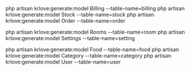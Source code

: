 php artisan krlove:generate:model Billing --table-name=billing
php artisan krlove:generate:model Stock --table-name=stock
php artisan krlove:generate:model Order --table-name=order

php artisan krlove:generate:model Rooms --table-name=room
php artisan krlove:generate:model Settings --table-name=setting

php artisan krlove:generate:model Food --table-name=food
php artisan krlove:generate:model Category --table-name=category
php artisan krlove:generate:model User --table-name=user

